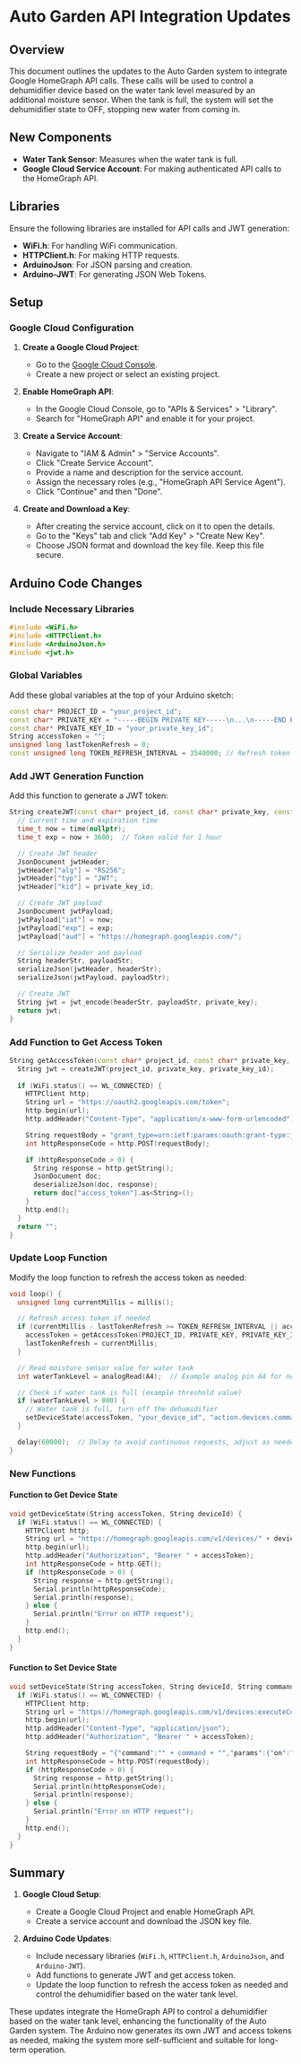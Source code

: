 # Auto Garden API Integration Updates

## Overview

This document outlines the updates to the Auto Garden system to integrate Google HomeGraph API calls. These calls will be used to control a dehumidifier device based on the water tank level measured by an additional moisture sensor. When the tank is full, the system will set the dehumidifier state to OFF, stopping new water from coming in.

## New Components

- **Water Tank Sensor**: Measures when the water tank is full.
- **Google Cloud Service Account**: For making authenticated API calls to the HomeGraph API.

## Libraries

Ensure the following libraries are installed for API calls and JWT generation:
- **WiFi.h**: For handling WiFi communication.
- **HTTPClient.h**: For making HTTP requests.
- **ArduinoJson**: For JSON parsing and creation.
- **Arduino-JWT**: For generating JSON Web Tokens.

## Setup

### Google Cloud Configuration

1. **Create a Google Cloud Project**:
   - Go to the [Google Cloud Console](https://console.cloud.google.com/).
   - Create a new project or select an existing project.

2. **Enable HomeGraph API**:
   - In the Google Cloud Console, go to "APIs & Services" > "Library".
   - Search for "HomeGraph API" and enable it for your project.

3. **Create a Service Account**:
   - Navigate to "IAM & Admin" > "Service Accounts".
   - Click "Create Service Account".
   - Provide a name and description for the service account.
   - Assign the necessary roles (e.g., "HomeGraph API Service Agent").
   - Click "Continue" and then "Done".

4. **Create and Download a Key**:
   - After creating the service account, click on it to open the details.
   - Go to the "Keys" tab and click "Add Key" > "Create New Key".
   - Choose JSON format and download the key file. Keep this file secure.

## Arduino Code Changes

### Include Necessary Libraries

```cpp
#include <WiFi.h>
#include <HTTPClient.h>
#include <ArduinoJson.h>
#include <jwt.h>
```

### Global Variables

Add these global variables at the top of your Arduino sketch:

```cpp
const char* PROJECT_ID = "your_project_id";
const char* PRIVATE_KEY = "-----BEGIN PRIVATE KEY-----\n...\n-----END PRIVATE KEY-----\n";
const char* PRIVATE_KEY_ID = "your_private_key_id";
String accessToken = "";
unsigned long lastTokenRefresh = 0;
const unsigned long TOKEN_REFRESH_INTERVAL = 3540000; // Refresh token every 59 minutes
```

### Add JWT Generation Function

Add this function to generate a JWT token:

```cpp
String createJWT(const char* project_id, const char* private_key, const char* private_key_id) {
  // Current time and expiration time
  time_t now = time(nullptr);
  time_t exp = now + 3600;  // Token valid for 1 hour

  // Create JWT header
  JsonDocument jwtHeader;
  jwtHeader["alg"] = "RS256";
  jwtHeader["typ"] = "JWT";
  jwtHeader["kid"] = private_key_id;

  // Create JWT payload
  JsonDocument jwtPayload;
  jwtPayload["iat"] = now;
  jwtPayload["exp"] = exp;
  jwtPayload["aud"] = "https://homegraph.googleapis.com/";

  // Serialize header and payload
  String headerStr, payloadStr;
  serializeJson(jwtHeader, headerStr);
  serializeJson(jwtPayload, payloadStr);

  // Create JWT
  String jwt = jwt_encode(headerStr, payloadStr, private_key);
  return jwt;
}
```

### Add Function to Get Access Token

```cpp
String getAccessToken(const char* project_id, const char* private_key, const char* private_key_id) {
  String jwt = createJWT(project_id, private_key, private_key_id);
  
  if (WiFi.status() == WL_CONNECTED) {
    HTTPClient http;
    String url = "https://oauth2.googleapis.com/token";
    http.begin(url);
    http.addHeader("Content-Type", "application/x-www-form-urlencoded");

    String requestBody = "grant_type=urn:ietf:params:oauth:grant-type:jwt-bearer&assertion=" + jwt;
    int httpResponseCode = http.POST(requestBody);

    if (httpResponseCode > 0) {
      String response = http.getString();
      JsonDocument doc;
      deserializeJson(doc, response);
      return doc["access_token"].as<String>();
    }
    http.end();
  }
  return "";
}
```

### Update Loop Function

Modify the loop function to refresh the access token as needed:

```cpp
void loop() {
  unsigned long currentMillis = millis();

  // Refresh access token if needed
  if (currentMillis - lastTokenRefresh >= TOKEN_REFRESH_INTERVAL || accessToken.isEmpty()) {
    accessToken = getAccessToken(PROJECT_ID, PRIVATE_KEY, PRIVATE_KEY_ID);
    lastTokenRefresh = currentMillis;
  }

  // Read moisture sensor value for water tank
  int waterTankLevel = analogRead(A4);  // Example analog pin A4 for new sensor

  // Check if water tank is full (example threshold value)
  if (waterTankLevel > 800) {
    // Water tank is full, turn off the dehumidifier
    setDeviceState(accessToken, "your_device_id", "action.devices.commands.OnOff", false);
  }

  delay(60000);  // Delay to avoid continuous requests, adjust as needed
}
```

### New Functions

#### Function to Get Device State

```cpp
void getDeviceState(String accessToken, String deviceId) {
  if (WiFi.status() == WL_CONNECTED) {
    HTTPClient http;
    String url = "https://homegraph.googleapis.com/v1/devices/" + deviceId;
    http.begin(url);
    http.addHeader("Authorization", "Bearer " + accessToken);
    int httpResponseCode = http.GET();
    if (httpResponseCode > 0) {
      String response = http.getString();
      Serial.println(httpResponseCode);
      Serial.println(response);
    } else {
      Serial.println("Error on HTTP request");
    }
    http.end();
  }
}
```

#### Function to Set Device State

```cpp
void setDeviceState(String accessToken, String deviceId, String command, bool state) {
  if (WiFi.status() == WL_CONNECTED) {
    HTTPClient http;
    String url = "https://homegraph.googleapis.com/v1/devices:executeCommand";
    http.begin(url);
    http.addHeader("Content-Type", "application/json");
    http.addHeader("Authorization", "Bearer " + accessToken);

    String requestBody = "{"command":"" + command + "","params":{"on":" + String(state ? "true" : "false") + "},"deviceIds":["" + deviceId + ""]}";
    int httpResponseCode = http.POST(requestBody);
    if (httpResponseCode > 0) {
      String response = http.getString();
      Serial.println(httpResponseCode);
      Serial.println(response);
    } else {
      Serial.println("Error on HTTP request");
    }
    http.end();
  }
}
```

## Summary

1. **Google Cloud Setup**:
   - Create a Google Cloud Project and enable HomeGraph API.
   - Create a service account and download the JSON key file.

2. **Arduino Code Updates**:
   - Include necessary libraries (`WiFi.h`, `HTTPClient.h`, `ArduinoJson`, and `Arduino-JWT`).
   - Add functions to generate JWT and get access token.
   - Update the loop function to refresh the access token as needed and control the dehumidifier based on the water tank level.

These updates integrate the HomeGraph API to control a dehumidifier based on the water tank level, enhancing the functionality of the Auto Garden system. The Arduino now generates its own JWT and access tokens as needed, making the system more self-sufficient and suitable for long-term operation.